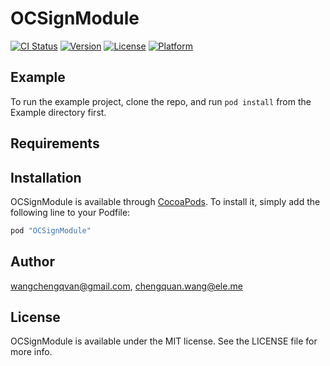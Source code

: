 # OCSignModule

[![CI Status](http://img.shields.io/travis/wangchengqvan@gmail.com/OCSignModule.svg?style=flat)](https://travis-ci.org/wangchengqvan@gmail.com/OCSignModule)
[![Version](https://img.shields.io/cocoapods/v/OCSignModule.svg?style=flat)](http://cocoapods.org/pods/OCSignModule)
[![License](https://img.shields.io/cocoapods/l/OCSignModule.svg?style=flat)](http://cocoapods.org/pods/OCSignModule)
[![Platform](https://img.shields.io/cocoapods/p/OCSignModule.svg?style=flat)](http://cocoapods.org/pods/OCSignModule)

## Example

To run the example project, clone the repo, and run `pod install` from the Example directory first.

## Requirements

## Installation

OCSignModule is available through [CocoaPods](http://cocoapods.org). To install
it, simply add the following line to your Podfile:

```ruby
pod "OCSignModule"
```

## Author

wangchengqvan@gmail.com, chengquan.wang@ele.me

## License

OCSignModule is available under the MIT license. See the LICENSE file for more info.
